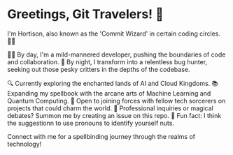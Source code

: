 # Greetings, Git Travelers! 🌟

I'm Hortison, also known as the 'Commit Wizard' in certain coding circles. 🧙‍♂️

👨‍💻 By day, I'm a mild-mannered developer, pushing the boundaries of code and collaboration.
🌙 By night, I transform into a relentless bug hunter, seeking out those pesky critters in the depths of the codebase.

🔍 Currently exploring the enchanted lands of AI and Cloud Kingdoms.
📚 Expanding my spellbook with the arcane arts of Machine Learning and Quantum Computing.
🤝 Open to joining forces with fellow tech sorcerers on projects that could charm the world.
💼 Professional inquiries or magical debates? Summon me by creating an issue on this repo.
🎩 Fun fact: I think the suggestionn to use pronouns to identify yourself nuts.

Connect with me for a spellbinding journey through the realms of technology!

